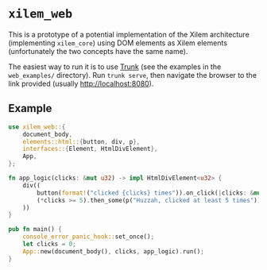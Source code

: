 # `xilem_web`

This is a prototype of a potential implementation of the Xilem architecture (implementing `xilem_core`) using DOM elements as Xilem elements (unfortunately the two concepts have the same name).

The easiest way to run it is to use [Trunk] (see the examples in the `web_examples/` directory).
Run `trunk serve`, then navigate the browser to the link provided (usually <http://localhost:8080>).

## Example

```rust
use xilem_web::{
    document_body,
    elements::html::{button, div, p},
    interfaces::{Element, HtmlDivElement},
    App,
};

fn app_logic(clicks: &mut u32) -> impl HtmlDivElement<u32> {
    div((
        button(format!("clicked {clicks} times")).on_click(|clicks: &mut u32, _event| *clicks += 1),
        (*clicks >= 5).then_some(p("Huzzah, clicked at least 5 times")),
    ))
}

pub fn main() {
    console_error_panic_hook::set_once();
    let clicks = 0;
    App::new(document_body(), clicks, app_logic).run();
}
```

[Trunk]: https://trunkrs.dev/
